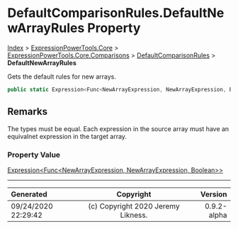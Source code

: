 ﻿# DefaultComparisonRules.DefaultNewArrayRules Property

[Index](../index.md) > [ExpressionPowerTools.Core](ExpressionPowerTools.Core.a.md) > [ExpressionPowerTools.Core.Comparisons](ExpressionPowerTools.Core.Comparisons.n.md) > [DefaultComparisonRules](ExpressionPowerTools.Core.Comparisons.DefaultComparisonRules.cs.md) > **DefaultNewArrayRules**

Gets the default rules for new arrays.

```csharp
public static Expression<Func<NewArrayExpression, NewArrayExpression, Boolean>> DefaultNewArrayRules { get; }
```

## Remarks

The types must be equal. Each expression in the source array must have
            an equivalnet expression in the target array.

### Property Value

 [Expression&lt;Func&lt;NewArrayExpression, NewArrayExpression, Boolean>>](https://docs.microsoft.com/dotnet/api/system.linq.expressions.expression-1) 


---

| Generated | Copyright | Version |
| :-- | :-: | --: |
| 09/24/2020 22:29:42 | (c) Copyright 2020 Jeremy Likness. | 0.9.2-alpha |
